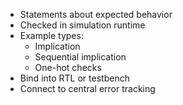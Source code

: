 - Statements about expected behavior
- Checked in simulation runtime
- Example types:
    - Implication
    - Sequential implication
    - One-hot checks
- Bind into RTL or testbench
- Connect to central error tracking